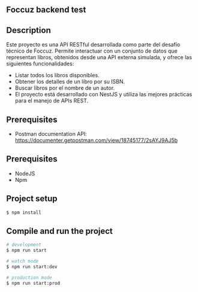 
## Foccuz backend test


## Description

Este proyecto es una API RESTful desarrollada como parte del desafío técnico de Foccuz. Permite interactuar con un conjunto de datos que representan libros, obtenidos desde una API externa simulada, y ofrece las siguientes funcionalidades:

- Listar todos los libros disponibles.
- Obtener los detalles de un libro por su ISBN.
- Buscar libros por el nombre de un autor.
- El proyecto está desarrollado con NestJS y utiliza las mejores prácticas para el manejo de APIs REST.

## Prerequisites
- Postman documentation API: https://documenter.getpostman.com/view/18745177/2sAYJ9AJ5b

## Prerequisites

- NodeJS
- Npm

## Project setup

```bash
$ npm install
```

## Compile and run the project

```bash
# development
$ npm run start

# watch mode
$ npm run start:dev

# production mode
$ npm run start:prod

